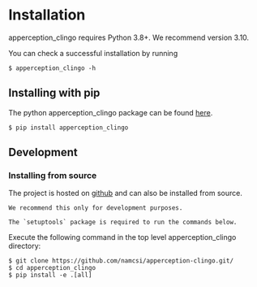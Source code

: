 # Installation

apperception_clingo requires Python 3.8+. We recommend version 3.10.

You can check a successful installation by running

```console
$ apperception_clingo -h
```

## Installing with pip


The python apperception_clingo package can be found [here](https://github.com/namcsi/apperception-clingo.git/).

```console
$ pip install apperception_clingo
```

## Development

### Installing from source

The project is hosted on [github](https://github.com/namcsi/apperception-clingo.git/) and can
also be installed from source.

```{warning}
We recommend this only for development purposes.
```

```{note}
The `setuptools` package is required to run the commands below.
```

Execute the following command in the top level apperception_clingo directory:

```console
$ git clone https://github.com/namcsi/apperception-clingo.git/
$ cd apperception_clingo
$ pip install -e .[all]
```
